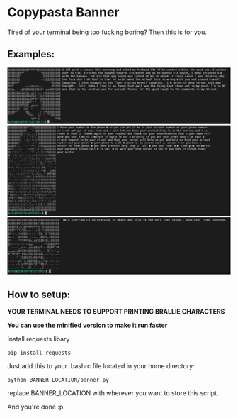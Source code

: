 # Copypasta Banner
Tired of your terminal being too fucking boring?
Then this is for you.
## Examples:
![3.png](imgs/1.png)
![2.png](imgs/2.png)
![1.png](imgs/3.png)
## How to setup:
**YOUR TERMINAL NEEDS TO SUPPORT PRINTING BRALLIE CHARACTERS**

**You can use the minified version to make it run faster**

Install requests libary
```
pip install requests
```
Just add this to your .bashrc file located in your home directory:
```
python BANNER_LOCATION/banner.py
```
replace BANNER_LOCATION with wherever you want to store this script.

And you're done :p
